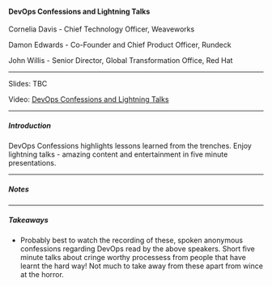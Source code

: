 #### DevOps Confessions and Lightning Talks

Cornelia Davis - Chief Technology Officer, Weaveworks

Damon Edwards - Co-Founder and Chief Product Officer, Rundeck

John Willis - Senior Director, Global Transformation Office, Red Hat

---

Slides: TBC

Video: [DevOps Confessions and Lightning Talks](https://vimeo.com/showcase/7273701/video/431737417)

---

##### Introduction

DevOps Confessions highlights lessons learned from the trenches. Enjoy lightning talks - amazing content and entertainment in five minute presentations.

---

##### Notes

---

##### Takeaways

* Probably best to watch the recording of these, spoken anonymous confessions regarding DevOps read by the above speakers. Short five minute talks about cringe worthy processess from people that have learnt the hard way! Not much to take away from these apart from wince at the horror.
